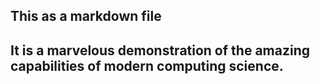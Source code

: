 ## This as a markdown file

## It is a marvelous demonstration of the amazing capabilities of modern computing science.
